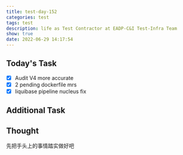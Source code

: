 ```yaml
---
title: test-day-152
categories: test
tags: test
description: life as Test Contractor at EADP-C&I Test-Infra Team
show: true
date: 2022-06-29 14:17:54
---
```

## Today's Task
- [x] Audit V4 more accurate
- [x] 2 pending dockerfile mrs
- [x] liquibase pipeline nucleus fix

## Additional Task 


## Thought

先把手头上的事情踏实做好吧
